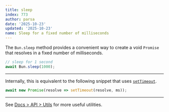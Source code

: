 ```yaml
---
title: sleep
index: 773
author: parsa
date: '2025-10-23'
updated: '2025-10-23'
name: Sleep for a fixed number of milliseconds
---
```


The `Bun.sleep` method provides a convenient way to create a void `Promise` that resolves in a fixed number of milliseconds.

```ts
// sleep for 1 second
await Bun.sleep(1000);
```

---

Internally, this is equivalent to the following snippet that uses [`setTimeout`](https://developer.mozilla.org/en-US/docs/Web/API/WindowOrWorkerGlobalScope/setTimeout).

```ts
await new Promise(resolve => setTimeout(resolve, ms));
```

---

See [Docs > API > Utils](https://bun.sh/docs/api/utils) for more useful utilities.
